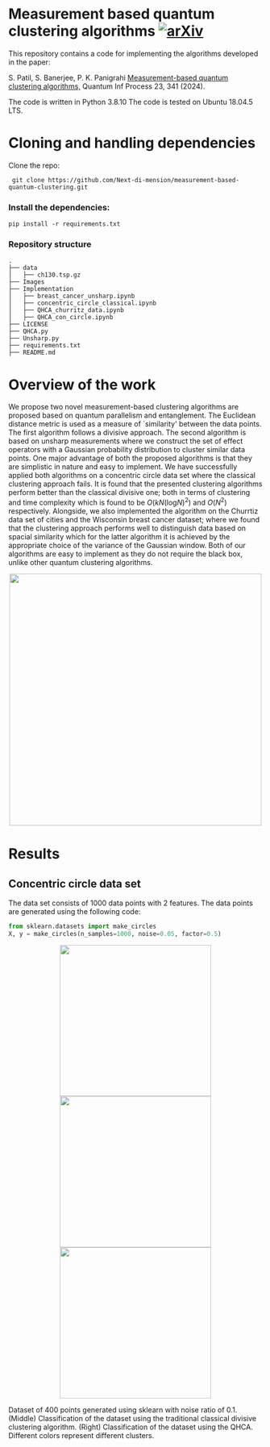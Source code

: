 # Measurement based quantum clustering algorithms  [![arXiv](https://img.shields.io/badge/arXiv-2007.10893-b31b1b.svg)](https://arxiv.org/abs/2302.00566)



This repository contains a code for implementing the algorithms developed in the paper: 

S. Patil, S. Banerjee, P. K. Panigrahi [Measurement-based quantum clustering algorithms,](https://doi.org/10.1007/s11128-024-04553-0) Quantum Inf Process 23, 341 (2024).

The code is written in Python 3.8.10 The code is tested on Ubuntu 18.04.5 LTS.
 


# Cloning and handling dependencies 
Clone the repo:
```
 git clone https://github.com/Next-di-mension/measurement-based-quantum-clustering.git
```
### Install the dependencies:
```
pip install -r requirements.txt
```
### Repository structure
```
.
├── data
│   ├── ch130.tsp.gz
├── Images
├── Implementation
│   ├── breast_cancer_unsharp.ipynb
│   ├── concentric_circle_classical.ipynb
│   ├── QHCA_churritz_data.ipynb
│   ├── QHCA_con_circle.ipynb
├── LICENSE
├── QHCA.py
├── Unsharp.py
├── requirements.txt
├── README.md

```

# Overview of the work 
We propose two novel measurement-based clustering algorithms are proposed based on quantum parallelism and entanglement. The Euclidean distance metric is used as a measure of `similarity' between the data points. The first algorithm follows a divisive approach. The second algorithm is based on unsharp measurements where we construct the set of effect operators with a Gaussian probability distribution to cluster similar data points. One major advantage of both the proposed algorithms is that they are simplistic in nature and easy to implement. We have successfully applied both algorithms on a concentric circle data set where the classical clustering approach fails. It is found that the presented clustering algorithms perform better than the classical divisive one; both in terms of clustering and time complexity which is found to be $O(kN(\text{log}N)^2)$ and $O(N^2)$ respectively. Alongside, we also implemented the algorithm on the Churrtiz data set of cities and the Wisconsin breast cancer dataset; where we found that the clustering approach performs well to distinguish data based on spacial similarity which for the latter algorithm it is achieved by the appropriate choice of the variance of the Gaussian window. Both of our algorithms are easy to implement as they do not require the black box, unlike other quantum clustering algorithms.

<div align="center">
    <img src="https://github.com/Next-di-mension/measurement-based-clustering/assets/98448938/29167b6f-27aa-4b34-aad1-126143dd7cec" width="500">
</div>





# Results
## Concentric circle data set
The data set consists of 1000 data points with 2 features. The data points are generated using the following code:
```python
from sklearn.datasets import make_circles
X, y = make_circles(n_samples=1000, noise=0.05, factor=0.5)
```


<div align="center">
    <img src="https://github.com/Next-di-mension/measurement-based-clustering/assets/98448938/694ebc87-f4c2-43d0-80b5-8aafad98157a" width="300">
    <img src="https://github.com/Next-di-mension/measurement-based-clustering/assets/98448938/c7409d17-514e-40c5-a962-375efe2a233e" width="300">
    <img src="https://github.com/Next-di-mension/measurement-based-clustering/assets/98448938/ee65c883-9063-4f6c-8527-731882e60b66" width="300">
</div>

Dataset of 400 points generated using sklearn with noise ratio of 0.1. (Middle) Classification of the dataset using the traditional classical divisive clustering algorithm. (Right) Classification of the dataset using the QHCA. Different colors represent different clusters. 








